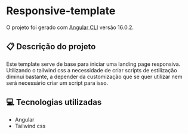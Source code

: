 # Responsive-template

O projeto foi gerado com [Angular CLI](https://github.com/angular/angular-cli) versão 16.0.2.

## 📋 Descrição do projeto
Este template serve de base para iniciar uma landing page responsiva. 
Utilizando o tailwind css a necessidade de criar scripts de estilização diminui bastante, 
a depender da customização que se quer utilizar nem será necessário criar um script para isso.

## 💻 Tecnologias utilizadas
- Angular
- Tailwind css

